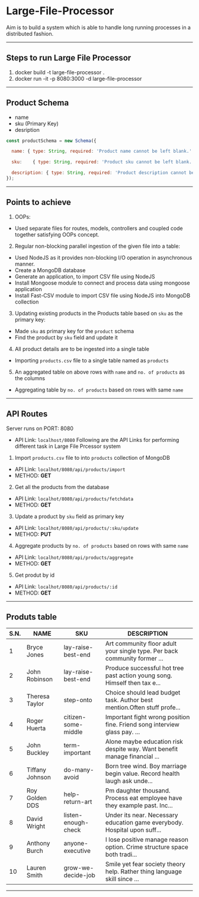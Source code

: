 # Large-File-Processor

Aim is to build a system which is able to handle long running processes in a distributed fashion.

---
## Steps to run Large File Processor

1. docker build -t large-file-processor .
2. docker run -it -p 8080:3000 -d large-file-processor

---
## Product Schema
- name
- sku (Primary Key)
- desription

```javascript
const productSchema = new Schema({

  name: { type: String, required: 'Product name cannot be left blank.' },

  sku:    { type: String, required: 'Product sku cannot be left blank.', unique: true },

  description: { type: String, required: 'Product description cannot be left blank.' }
});

```
---
## Points to achieve

1. OOPs:
  - Used separate files for routes, models, controllers and coupled code together satisfying OOPs concept.
2. Regular non-blocking parallel ingestion of the given file into a table:
  - Used NodeJS as it provides non-blocking I/O operation in asynchronous manner.
  - Create a MongoDB database
  - Generate an application, to import CSV file using NodeJS
  - Install Mongoose module to connect and process data using mongoose application
  - Install Fast-CSV module to import CSV file using NodeJS into MongoDB collection
3. Updating existing products in the Products table based on `sku` as the primary key:
  - Made `sku` as primary key for the `product` schema
  - Find the product by `sku` field and update it
4. All product details are to be ingested into a single table
  - Importing `products.csv` file to a single table named as `products`
5. An aggregated table on above rows with `name` and `no. of products` as the columns
  - Aggregating table by `no. of products` based on rows with same `name`

---
## API Routes

Server runs on PORT: 8080
  - API Link: `localhost/8080`
Following are the API Links for performing different task in Large File Prcessor system
1. Import `products.csv` file to into `products` collection of MongoDB
  - API Link: `localhot/8080/api/products/import`
  - METHOD: **GET**
2. Get all the products from the database
  - API Link: `localhot/8080/api/products/fetchdata`
  - METHOD: **GET**
3. Update a product by `sku` field as primary key
  - API Link: `localhot/8080/api/products/:sku/update`
  - METHOD: **PUT**
4. Aggregate products by `no. of products` based on rows with same `name`
  - API Link: `localhot/8080/api/products/aggregate`
  - METHOD: **GET**
5. Get produt by id
  - API Link: `localhot/8080/api/products/:id`
  - METHOD: **GET**
  
---
## Produts table

|S.N.|NAME|SKU|DESCRIPTION|
|---|---|---|---|
|1|Bryce Jones|lay-raise-best-end|Art community floor adult your single type. Per back community former ...|
|2|John Robinson|lay-raise-best-end|Produce successful hot tree past action young song. Himself then tax e...|
|3|Theresa Taylor|step-onto|Choice should lead budget task. Author best mention.Often stuff profe...|
|4|Roger Huerta|citizen-some-middle|Important fight wrong position fine. Friend song interview glass pay. ...|
|5|John Buckley|term-important|Alone maybe education risk despite way. Want benefit manage financial ...|
|6|Tiffany Johnson|do-many-avoid|Born tree wind. Boy marriage begin value. Record health laugh ask unde...|
|7|Roy Golden DDS|help-return-art|Pm daughter thousand. Process eat employee have they example past. Inc...|
|8|David Wright|listen-enough-check|Under its near. Necessary education game everybody. Hospital upon suff...|
|9|Anthony Burch|anyone-executive|I lose positive manage reason option. Crime structure space both tradi...|
|10|Lauren Smith|grow-we-decide-job|Smile yet fear society theory help. Rather thing language skill since ...|

---
  

  
